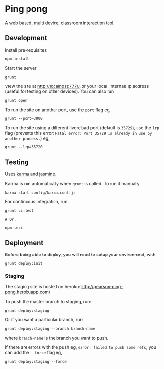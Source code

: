 # Ping pong

A web based, multi device, classroom interaction tool.

## Development

Install pre-requisites

    npm install

Start the server

    grunt

View the site at [http://localhost:7770](http://localhost:7770), or your local (internal) ip address (useful for testing on other devices). You can also run

    grunt open

To run the site on another port, use the `port` flag eg,

    grunt --port=3000

To run the site using a different livereload port (default is `35729`), use the `lrp` flag (prevents this error: `Fatal error: Port 35729 is already in use by another process.`) eg,

    grunt --lrp=35720

## Testing

Uses [karma](http://karma-runner.github.io/) and [jasmine](http://pivotal.github.io/jasmine/).

Karma is run automatically when `grunt` is called. To run it manually

    karma start config/karma.conf.js

For continuous integration, run

    grunt ci:test

    # Or,

    npm test

## Deployment

Before being able to deploy, you will need to setup your environmnet, with

    grunt deploy:init

### Staging

The staging site is hosted on heroku: http://pearson-ping-pong.herokuapp.com/

To push the master branch to staging, run:

    grunt deploy:staging

Or if you want a particular branch, run:

    grunt deploy:staging --branch branch-name

where `branch-name` is the branch you want to push.

If there are errors with the push eg, `error: failed to push some refs`, you can add the `--force` flag eg,

    grunt deploy:staging --force
